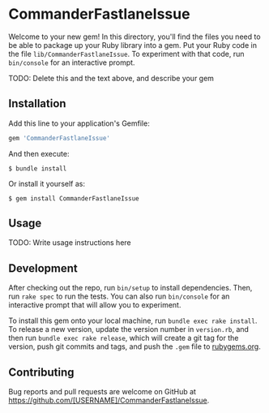 # CommanderFastlaneIssue

Welcome to your new gem! In this directory, you'll find the files you need to be able to package up your Ruby library into a gem. Put your Ruby code in the file `lib/CommanderFastlaneIssue`. To experiment with that code, run `bin/console` for an interactive prompt.

TODO: Delete this and the text above, and describe your gem

## Installation

Add this line to your application's Gemfile:

```ruby
gem 'CommanderFastlaneIssue'
```

And then execute:

    $ bundle install

Or install it yourself as:

    $ gem install CommanderFastlaneIssue

## Usage

TODO: Write usage instructions here

## Development

After checking out the repo, run `bin/setup` to install dependencies. Then, run `rake spec` to run the tests. You can also run `bin/console` for an interactive prompt that will allow you to experiment.

To install this gem onto your local machine, run `bundle exec rake install`. To release a new version, update the version number in `version.rb`, and then run `bundle exec rake release`, which will create a git tag for the version, push git commits and tags, and push the `.gem` file to [rubygems.org](https://rubygems.org).

## Contributing

Bug reports and pull requests are welcome on GitHub at https://github.com/[USERNAME]/CommanderFastlaneIssue.

